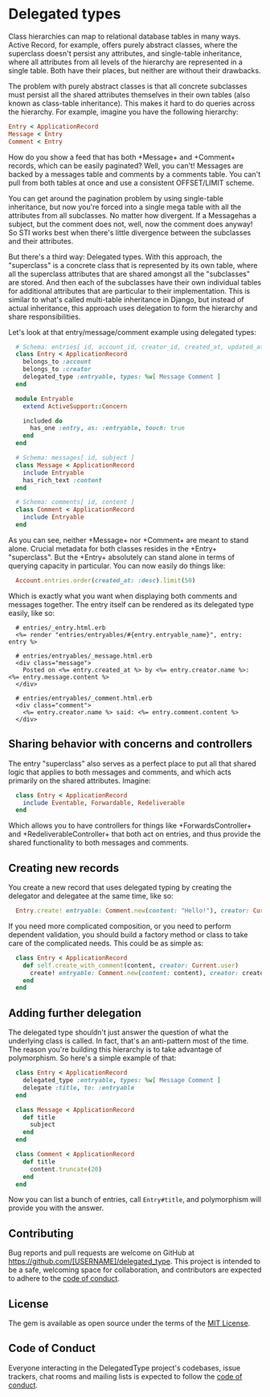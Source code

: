 # Delegated types

Class hierarchies can map to relational database tables in many ways. Active Record, for example, offers purely abstract classes, where the superclass doesn't persist any attributes, and single-table inheritance, where all attributes from all levels of the hierarchy are represented in a single table. Both have their places, but neither are without their drawbacks.

The problem with purely abstract classes is that all concrete subclasses must persist all the shared attributes themselves in their own tables (also known as class-table inheritance). This makes it hard to do queries across the hierarchy. For example, imagine you have the following hierarchy:


```ruby
Entry < ApplicationRecord
Message < Entry
Comment < Entry
```

How do you show a feed that has both +Message+ and +Comment+ records, which can be easily paginated? Well, you can't! Messages are backed by a messages table and comments by a comments table. You can't pull from both tables at once and use a consistent OFFSET/LIMIT scheme.

You can get around the pagination problem by using single-table inheritance, but now you're forced into a single mega table with all the attributes from all subclasses. No matter how divergent. If a Messagehas a subject, but the comment does not, well, now the comment does anyway! So STI works best when there's little divergence between the subclasses and their attributes.

But there's a third way: Delegated types. With this approach, the "superclass" is a concrete class that is represented by its own table, where all the superclass attributes that are shared amongst all the "subclasses" are stored. And then each of the subclasses have their own individual tables for additional attributes that are particular to their implementation. This is similar to what's called multi-table inheritance in Django, but instead of actual inheritance, this approach uses delegation to form the hierarchy and share responsibilities.


Let's look at that entry/message/comment example using delegated types:

```ruby
  # Schema: entries[ id, account_id, creator_id, created_at, updated_at, entryable_type, entryable_id ]
  class Entry < ApplicationRecord
    belongs_to :account
    belongs_to :creator
    delegated_type :entryable, types: %w[ Message Comment ]
  end

  module Entryable
    extend ActiveSupport::Concern

    included do
      has_one :entry, as: :entryable, touch: true
    end
  end

  # Schema: messages[ id, subject ]
  class Message < ApplicationRecord
    include Entryable
    has_rich_text :content
  end

  # Schema: comments[ id, content ]
  class Comment < ApplicationRecord
    include Entryable
  end
```

As you can see, neither +Message+ nor +Comment+ are meant to stand alone. Crucial metadata for both classes resides in the +Entry+ "superclass". But the +Entry+ absolutely can stand alone in terms of querying capacity in particular. You can now easily do things like:

```ruby
  Account.entries.order(created_at: :desc).limit(50)
```

Which is exactly what you want when displaying both comments and messages together. The entry itself can be rendered as its delegated type easily, like so:

```erb
  # entries/_entry.html.erb
  <%= render "entries/entryables/#{entry.entryable_name}", entry: entry %>

  # entries/entryables/_message.html.erb
  <div class="message">
    Posted on <%= entry.created_at %> by <%= entry.creator.name %>: <%= entry.message.content %>
  </div>

  # entries/entryables/_comment.html.erb
  <div class="comment">
    <%= entry.creator.name %> said: <%= entry.comment.content %>
  </div>
```

## Sharing behavior with concerns and controllers

The entry "superclass" also serves as a perfect place to put all that shared logic that applies to both messages and comments, and which acts primarily on the shared attributes. Imagine:

```ruby
  class Entry < ApplicationRecord
    include Eventable, Forwardable, Redeliverable
  end
```

Which allows you to have controllers for things like +ForwardsController+ and +RedeliverableController+ that both act on entries, and thus provide the shared functionality to both messages and comments.

## Creating new records

You create a new record that uses delegated typing by creating the delegator and delegatee at the same time, like so:

```ruby
  Entry.create! entryable: Comment.new(content: "Hello!"), creator: Current.user
```

If you need more complicated composition, or you need to perform dependent validation, you should build a factory method or class to take care of the complicated needs. This could be as simple as:

```ruby
  class Entry < ApplicationRecord
    def self.create_with_comment(content, creator: Current.user)
      create! entryable: Comment.new(content: content), creator: creator
    end
  end
```

## Adding further delegation

The delegated type shouldn't just answer the question of what the underlying class is called. In fact, that's an anti-pattern most of the time. The reason you're building this hierarchy is to take advantage of polymorphism. So here's a simple example of that:

```ruby
  class Entry < ApplicationRecord
    delegated_type :entryable, types: %w[ Message Comment ]
    delegate :title, to: :entryable
  end

  class Message < ApplicationRecord
    def title
      subject
    end
  end

  class Comment < ApplicationRecord
    def title
      content.truncate(20)
    end
  end
```

Now you can list a bunch of entries, call `Entry#title`, and polymorphism will provide you with the answer.



## Contributing

Bug reports and pull requests are welcome on GitHub at https://github.com/[USERNAME]/delegated_type. This project is intended to be a safe, welcoming space for collaboration, and contributors are expected to adhere to the [code of conduct](https://github.com/[USERNAME]/delegated_type/blob/master/CODE_OF_CONDUCT.md).


## License

The gem is available as open source under the terms of the [MIT License](https://opensource.org/licenses/MIT).

## Code of Conduct

Everyone interacting in the DelegatedType project's codebases, issue trackers, chat rooms and mailing lists is expected to follow the [code of conduct](https://github.com/[USERNAME]/delegated_type/blob/master/CODE_OF_CONDUCT.md).
